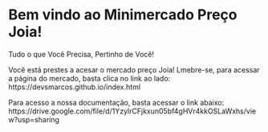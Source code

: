 <h1>Bem vindo ao Minimercado Preço Joia!</h1>
<p>Tudo o que Você Precisa, Pertinho de Você!</p>

<p>Você está prestes a acesar o mercado preço Joia! Lmebre-se, para acessar a página do mercado, basta clica no link ao lado: https://devsmarcos.github.io/index.html</p>

<p>Para acesso a nossa documentação, basta acessar o link abaixo: https://drive.google.com/file/d/1YzylrCFjkxun05bf4gHVr4kkOSLaWxhs/view?usp=sharing
